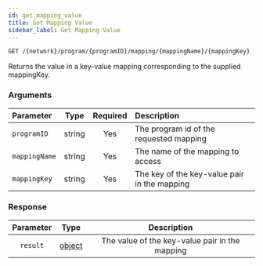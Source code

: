 ```yaml
---
id: get_mapping_value
title: Get Mapping Value
sidebar_label: Get Mapping Value
---
```


```bash title=ENDPOINT
GET /{network}/program/{programID}/mapping/{mappingName}/{mappingKey}
```

Returns the value in a key-value mapping corresponding to the supplied mappingKey.


### Arguments

| Parameter     |  Type  | Required | Description                                  |
|:--------------|:------:|:--------:|:---------------------------------------------|
| `programID`   | string |   Yes    | The program id of the requested mapping      |
| `mappingName` | string |   Yes    | The name of the mapping to access            |
| `mappingKey`  | string |   Yes    | The key of the key-value pair in the mapping |

### Response

| Parameter |                  Type                   |                  Description                   |
|:---------:|:---------------------------------------:|:----------------------------------------------:|
| `result`  | [object](../../concepts/fundamentals/01_programs.md) | The value of the key-value pair in the mapping |
